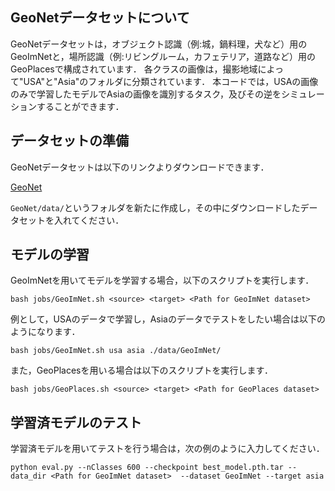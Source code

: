 ## GeoNetデータセットについて
GeoNetデータセットは，オブジェクト認識（例:城，鍋料理，犬など）用のGeoImNetと，場所認識（例:リビングルーム，カフェテリア，道路など）用のGeoPlacesで構成されています．
各クラスの画像は，撮影地域によって"USA"と"Asia"のフォルダに分類されています．
本コードでは，USAの画像のみで学習したモデルでAsiaの画像を識別するタスク，及びその逆をシミュレーションすることができます．


## データセットの準備

GeoNetデータセットは以下のリンクよりダウンロードできます．

[GeoNet](https://tarun005.github.io/GeoNet/)

`GeoNet/data/`というフォルダを新たに作成し，その中にダウンロードしたデータセットを入れてください．


## モデルの学習

GeoImNetを用いてモデルを学習する場合，以下のスクリプトを実行します．

```
bash jobs/GeoImNet.sh <source> <target> <Path for GeoImNet dataset>
```

例として，USAのデータで学習し，Asiaのデータでテストをしたい場合は以下のようになります．
```
bash jobs/GeoImNet.sh usa asia ./data/GeoImNet/
```

また，GeoPlacesを用いる場合は以下のスクリプトを実行します．
```
bash jobs/GeoPlaces.sh <source> <target> <Path for GeoPlaces dataset>
```

## 学習済モデルのテスト

学習済モデルを用いてテストを行う場合は，次の例のように入力してください．

```
python eval.py --nClasses 600 --checkpoint best_model.pth.tar --data_dir <Path for GeoImNet dataset>  --dataset GeoImNet --target asia
```


